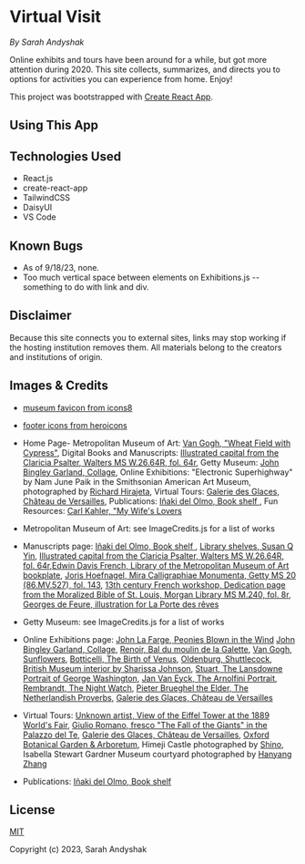 # Virtual Visit
_By Sarah Andyshak_

Online exhibits and tours have been around for a while, but got more attention during 2020. This site collects, summarizes, and directs you to options for activities you can experience from home. Enjoy!

This project was bootstrapped with [Create React App](https://github.com/facebook/create-react-app).

## Using This App
<!-- Visit the [site online here!]() -->

## Technologies Used
* React.js
* create-react-app
* TailwindCSS
* DaisyUI
* VS Code

## Known Bugs
* As of 9/18/23, none.
* Too much vertical space between elements on Exhibitions.js -- something to do with link and div.

## Disclaimer
Because this site connects you to external sites, links may stop working if the hosting institution removes them. All materials belong to the creators and institutions of origin.

## Images & Credits
* [museum favicon from icons8]("https://icons8.com/icon/4837/museum")
* [footer icons from heroicons]("https://heroicons.com/)

* Home Page- Metropolitan Museum of Art: [Van Gogh, "Wheat Field with Cypress"](https://www.metmuseum.org/art/collection/search/436535?searchField=All&amp;sortBy=Relevance&amp;high=on&amp;ao=on&amp;showOnly=openAccess&amp;ft=*&amp;offset=280&amp;rpp=40&amp;pos=315), Digital Books and Manuscripts: [Illustrated capital from the Claricia Psalter, Walters MS W.26.64R, fol. 64r](https://art.thewalters.org/detail/25823/claricia-swinging-on-an-initial-q-2/), Getty Museum: [John Bingley Garland, Collage](https://www.getty.edu/art/collection/object/109Q8D), Online Exhibitions: "Electronic Superhighway" by Nam June Paik in the Smithsonian American Art Museum, photographed by [Richard Hirajeta](https://unsplash.com/photos/xXJ5xPcknRA), Virtual Tours: [Galerie des Glaces, Château de Versailles](https://en.wikipedia.org/wiki/Palace_of_Versailles#/media/File:Chateau_Versailles_Galerie_des_Glaces.jpg), Publications: [Iñaki del Olmo, Book shelf ](https://unsplash.com/photos/NIJuEQw0RKg), Fun Resources: [Carl Kahler, "My Wife's Lovers](https://en.wikipedia.org/wiki/My_Wife%27s_Lovers#/media/File:Carl_Kahler_-_My_Wife's_Lovers.jpg)

* Metropolitan Museum of Art: see ImageCredits.js for a list of works

* Manuscripts page: [Iñaki del Olmo, Book shelf ](https://unsplash.com/photos/NIJuEQw0RKg), [Library shelves, Susan Q Yin](https://unsplash.com/photos/2JIvboGLeho), [Illustrated capital from the Claricia Psalter, Walters MS W.26.64R, fol. 64r](https://art.thewalters.org/detail/25823/claricia-swinging-on-an-initial-q-2/),[Edwin Davis French, Library of the Metropolitan Museum of Art bookplate](https://www.metmuseum.org/art/collection/search/821879), [Joris Hoefnagel, Mira Calligraphiae Monumenta, Getty MS 20 (86.MV.527), fol. 143](https://www.getty.edu/art/collection/object/105TPW), [13th century French workshop, Dedication page from the Moralized Bible of St. Louis, Morgan Library MS M.240, fol. 8r](https://www.themorgan.org/manuscript/77422), [Georges de Feure, illustration for La Porte des rêves](https://gallica.bnf.fr/ark:/12148/btv1b8600233m/f194.item)

* Getty Museum: see ImageCredits.js for a list of works

* Online Exhibitions page: [John La Farge, Peonies Blown in the Wind](https://www.metmuseum.org/art/collection/search/5582) [John Bingley Garland, Collage](https://www.getty.edu/art/collection/object/109Q8D), [Renoir, Bal du moulin de la Galette](https://en.wikipedia.org/wiki/Mus%C3%A9e_d%27Orsay#/media/File:Pierre-Auguste_Renoir,_Le_Moulin_de_la_Galette.jpg), [Van Gogh, Sunflowers](https://en.wikipedia.org/wiki/Sunflowers_(Van_Gogh_series)#/media/File:Vincent_van_Gogh_-_Sunflowers_-_VGM_F458.jpg), [Botticelli, The Birth of Venus](https://en.wikipedia.org/wiki/The_Birth_of_Venus#/media/File:Sandro_Botticelli_-_La_nascita_di_Venere_-_Google_Art_Project_-_edited.jpg), [Oldenburg, Shuttlecock](https://en.wikipedia.org/wiki/File:Shuttlecock_-_Nelson_Art_Gallery.png), [British Museum interior by Sharissa Johnson](https://unsplash.com/photos/RnT5Y9i9n94), [Stuart, The Lansdowne Portrait of George Washington](https://en.wikipedia.org/wiki/National_Portrait_Gallery_(United_States)#/media/File:Gilbert_Stuart_-_George_Washington_(Lansdowne_Portrait)_-_Google_Art_Project.jpg), [Jan Van Eyck, The Arnolfini Portrait](https://en.wikipedia.org/wiki/National_Gallery#/media/File:Van_Eyck_-_Arnolfini_Portrait.jpg), [Rembrandt, The Night Watch](https://en.wikipedia.org/wiki/The_Night_Watch#/media/File:The_Night_Watch_-_HD.jpg), [Pieter Brueghel the Elder, The Netherlandish Proverbs](https://en.wikipedia.org/wiki/File:Pieter_Brueghel_the_Elder_-_The_Dutch_Proverbs_-_Google_Art_Project.jpg), [Galerie des Glaces, Château de Versailles](https://en.wikipedia.org/wiki/Palace_of_Versailles#/media/File:Chateau_Versailles_Galerie_des_Glaces.jpg)

* Virtual Tours: [Unknown artist, View of the Eiffel Tower at the 1889 World's Fair](https://en.wikipedia.org/wiki/Eiffel_Tower#/media/File:Exposition_Universelle_de_Paris_1889_-_Universit%C3%A4ts-_und_Landesbibliothek_Darmstadt.jpg), [Giulio Romano, fresco "The Fall of the Giants" in the Palazzo del Te](https://en.wikipedia.org/wiki/Giulio_Romano#/media/File:Gigant.jpg), [Galerie des Glaces, Château de Versailles](https://en.wikipedia.org/wiki/Palace_of_Versailles#/media/File:Chateau_Versailles_Galerie_des_Glaces.jpg), [Oxford Botanical Garden & Arboretum](https://en.wikipedia.org/wiki/University_of_Oxford_Botanic_Garden#/media/File:An_obscured_Magdalen_Great_Tower_from_the_Botanic_Gardens.jpg), Himeji Castle photographed by [Shino](https://unsplash.com/photos/lpWPQ6KN5P4), Isabella Stewart Gardner Museum courtyard photographed by [Hanyang Zhang](https://unsplash.com/photos/Agz-3dok9Y8)

* Publications: [Iñaki del Olmo, Book shelf ](https://unsplash.com/photos/NIJuEQw0RKg)

## License
[MIT](https://opensource.org/license/mit/)

Copyright (c) 2023, Sarah Andyshak